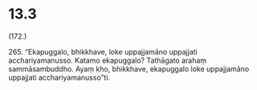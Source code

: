 

# 13.3


(172.)

265\. “Ekapuggalo, bhikkhave, loke uppajjamāno uppajjati acchariyamanusso. Katamo ekapuggalo? Tathāgato arahaṃ sammāsambuddho. Ayaṃ kho, bhikkhave, ekapuggalo loke uppajjamāno uppajjati acchariyamanusso”ti.



